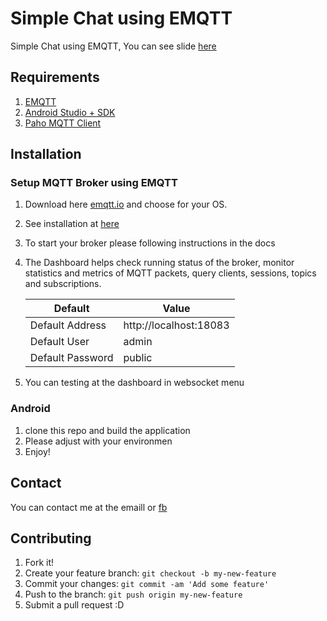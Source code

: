 # Simple Chat using EMQTT

Simple Chat using EMQTT, You can see slide [here](http://slides.com/andhikayuana/intro-rtc)

## Requirements

1. [EMQTT](http://emqtt.io/)
2. [Android Studio + SDK](https://developer.android.com/studio/index.html?hl=id)
3. [Paho MQTT Client](https://github.com/eclipse/paho.mqtt.android)

## Installation

### Setup MQTT Broker using EMQTT
1. Download here [emqtt.io](http://emqtt.io/downloads) and choose for your OS.
2. See installation at [here](http://emqtt.io/docs/v2/install.html)
3. To start your broker please following instructions in the docs
4. The Dashboard helps check running status of the broker, monitor statistics and metrics of MQTT packets, query clients, sessions, topics and subscriptions.

    | Default | Value |
    |--|--|
    | Default Address | http://localhost:18083 |
    | Default User | admin |
    | Default Password | public |
    
5. You can testing at the dashboard in websocket menu

### Android
1. clone this repo and build the application
2. Please adjust with your environmen
3. Enjoy!

## Contact

You can contact me at the emaill or [fb](https://www.facebook.com/yuana.andhika)

## Contributing

1. Fork it!
2. Create your feature branch: `git checkout -b my-new-feature`
3. Commit your changes: `git commit -am 'Add some feature'`
4. Push to the branch: `git push origin my-new-feature`
5. Submit a pull request :D
